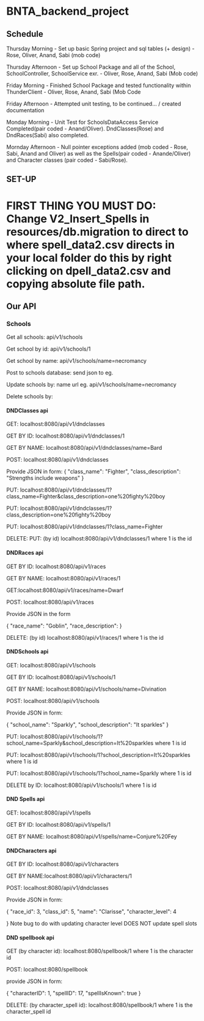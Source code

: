 # BNTA_backend_project

## Schedule

Thursday Morning - Set up basic Spring project and sql tables (+ design) - Rose, Oliver, Anand, Sabi (mob code)

Thursday Afternoon - Set up School Package and all of the School, SchoolController, SchoolService exr. - Oliver, Rose, Anand, Sabi (Mob code)

Friday Morning - Finished School Package and tested functionality within ThunderClient - Oliver, Rose, Anand, Sabi (Mob Code

Friday Afternoon - Attempted unit testing, to be continued... / created documentation

Monday Morning - Unit Test for SchoolsDataAccess Service Completed(pair coded - Anand/Oliver). DndClasses(Rose) and DndRaces(Sabi) also completed.

Mornday Afternoon - Null pointer exceptions added (mob coded - Rose, Sabi, Anand and Oliver) as well as the Spells(pair coded - Anande/Oliver) and Character classes (pair coded - Sabi/Rose).


## SET-UP

FIRST THING YOU MUST DO: Change V2_Insert_Spells in resources/db.migration to direct to where spell_data2.csv directs in your local folder do this by right clicking on dpell_data2.csv and copying absolute file path.
=======

## Our API
### Schools
Get all schools: api/v1/schools

Get school by id: api/v1/schools/1

Get school by name: api/v1/schools/name=necromancy

Post to schools database: send json to eg. 

Update schools by: name url eg. api/v1/schools/name=necromancy

Delete schools by: 

#### DNDClasses api
GET: localhost:8080/api/v1/dndclasses

GET BY ID: localhost:8080/api/v1/dndclasses/1

GET BY NAME: localhost:8080/api/v1/dndclasses/name=Bard

POST: localhost:8080/api/v1/dndclasses

Provide JSON in form: 
{
"class_name": "Fighter",
"class_description": "Strengths include weapons"
}


PUT: localhost:8080/api/v1/dndclasses/1?class_name=Fighter&class_description=one%20fighty%20boy

PUT: localhost:8080/api/v1/dndclasses/1?class_description=one%20fighty%20boy

PUT: localhost:8080/api/v1/dndclasses/1?class_name=Fighter

DELETE: PUT: (by id) localhost:8080/api/v1/dndclasses/1 where 1 is the id

#### DNDRaces api

GET BY ID: localhost:8080/api/v1/races

GET BY NAME: localhost:8080/api/v1/races/1

GET:localhost:8080/api/v1/races/name=Dwarf

POST: localhost:8080/api/v1/races


Provide JSON in the form

{
"race_name": "Goblin",
"race_description": 
}

DELETE: (by id) localhost:8080/api/v1/races/1 where 1 is the id

#### DNDSchools api
GET: localhost:8080/api/v1/schools

GET BY ID: localhost:8080/api/v1/schools/1

GET BY NAME: localhost:8080/api/v1/schools/name=Divination

POST: localhost:8080/api/v1/schools

Provide JSON in form:

{
"school_name": "Sparkly",
"school_description": "It sparkles"
}

PUT: localhost:8080/api/v1/schools/1?school_name=Sparkly&school_description=It%20sparkles where 1 is id

PUT: localhost:8080/api/v1/schools/1?school_description=It%20sparkles where 1 is id

PUT: localhost:8080/api/v1/schools/1?school_name=Sparkly where 1 is id

DELETE by ID: localhost:8080/api/v1/schools/1 where 1 is id

#### DND Spells api

GET: localhost:8080/api/v1/spells

GET BY ID: localhost:8080/api/v1/spells/1

GET BY NAME: localhost:8080/api/v1/spells/name=Conjure%20Fey


#### DNDCharacters api

GET BY ID: localhost:8080/api/v1/characters

GET BY NAME:localhost:8080/api/v1/characters/1

POST: localhost:8080/api/v1/dndclasses

Provide JSON in form:

{
"race_id": 3,
"class_id": 5,
"name": "Clarisse",
"character_level": 4

}
Note bug to do with updating character level DOES NOT update spell slots

#### DND spellbook api
GET (by character id): localhost:8080/spellbook/1 where 1 is the character id

POST: localhost:8080/spellbook

provide JSON in form:

{
"characterID": 1,
"spellID": 17,
"spellIsKnown": true
}

DELETE: (by character_spell id): localhost:8080/spellbook/1 where 1 is the character_spell id
